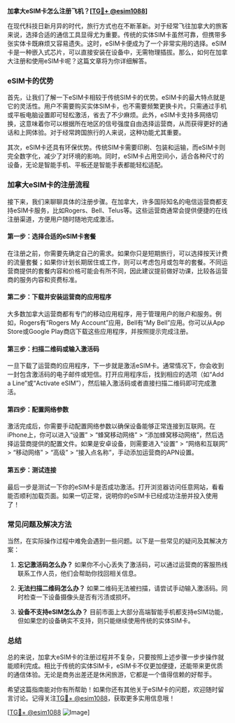**加拿大eSIM卡怎么注册飞机？[[TG💪+ @esim1088](https://t.me/s/esim1088)]**

在现代科技日新月异的时代，旅行方式也在不断革新。对于经常飞往加拿大的旅客来说，选择合适的通信工具显得尤为重要。传统的实体SIM卡虽然可靠，但携带多张实体卡既麻烦又容易遗失。这时，eSIM卡便成为了一个非常实用的选择。eSIM卡是一种嵌入式芯片，可以直接安装在设备中，无需物理插拔。那么，如何在加拿大注册和使用eSIM卡呢？这篇文章将为你详细解答。

### eSIM卡的优势

首先，让我们了解一下eSIM卡相较于传统SIM卡的优势。eSIM卡的最大特点就是它的灵活性。用户不需要购买实体SIM卡，也不需要频繁更换卡片。只需通过手机或平板电脑设置即可轻松激活，省去了不少麻烦。此外，eSIM卡支持多网络切换，这意味着你可以根据所在地区的信号强度自由选择运营商，从而获得更好的通话和上网体验。对于经常跨国旅行的人来说，这种功能尤其重要。

其次，eSIM卡还具有环保优势。传统SIM卡需要印刷、包装和运输，而eSIM卡则完全数字化，减少了对环境的影响。同时，eSIM卡占用空间小，适合各种尺寸的设备，无论是智能手机、平板还是智能手表都能轻松适配。

### 加拿大eSIM卡的注册流程

接下来，我们来聊聊具体的注册步骤。在加拿大，许多国际知名的电信运营商都支持eSIM卡服务，比如Rogers、Bell、Telus等。这些运营商通常会提供便捷的在线注册渠道，方便用户随时随地完成激活。

#### 第一步：选择合适的eSIM卡套餐

在注册之前，你需要先确定自己的需求。如果你只是短期旅行，可以选择按天计费的流量套餐；如果你计划长期居住或工作，则可以考虑包月或包年的套餐。不同运营商提供的套餐内容和价格可能会有所不同，因此建议提前做好功课，比较各运营商的服务内容和资费标准。

#### 第二步：下载并安装运营商的应用程序

大多数加拿大运营商都有专门的移动应用程序，用于管理用户的账户和服务。例如，Rogers有“Rogers My Account”应用，Bell有“My Bell”应用。你可以从App Store或Google Play商店下载这些应用程序，并按照提示完成注册。

#### 第三步：扫描二维码或输入激活码

一旦下载了运营商的应用程序，下一步就是激活eSIM卡。通常情况下，你会收到一封包含激活码的电子邮件或短信。打开应用程序后，找到相应的选项（如“Add a Line”或“Activate eSIM”），然后输入激活码或者直接扫描二维码即可完成激活。

#### 第四步：配置网络参数

激活完成后，你需要手动配置网络参数以确保设备能够正常连接到互联网。在iPhone上，你可以进入“设置” > “蜂窝移动网络” > “添加蜂窝移动网络”，然后选择运营商提供的配置文件。如果是安卓设备，则需要进入“设置” > “网络和互联网” > “移动网络” > “高级” > “接入点名称”，手动添加运营商的APN设置。

#### 第五步：测试连接

最后一步是测试一下你的eSIM卡是否成功激活。打开浏览器访问任意网站，看看能否顺利加载页面。如果一切正常，说明你的eSIM卡已经成功注册并投入使用了！

### 常见问题及解决方法

当然，在实际操作过程中难免会遇到一些问题。以下是一些常见的疑问及其解决方案：

1. **忘记激活码怎么办？**
   如果你不小心丢失了激活码，可以通过运营商的客服热线联系工作人员，他们会帮助你找回相关信息。

2. **无法扫描二维码怎么办？**
   如果二维码无法被扫描，请尝试手动输入激活码。同时检查一下设备摄像头是否有污渍或损坏。

3. **设备不支持eSIM怎么办？**
   目前市面上大部分高端智能手机都支持eSIM功能，但如果您的设备确实不支持，则只能继续使用传统的实体SIM卡。

### 总结

总的来说，加拿大eSIM卡的注册过程并不复杂，只要按照上述步骤一步步操作就能顺利完成。相比于传统的实体SIM卡，eSIM卡不仅更加便捷，还能带来更优质的通信体验。无论是商务出差还是休闲旅游，它都是一个值得信赖的好帮手。

希望这篇指南能对你有所帮助！如果你还有其他关于eSIM卡的问题，欢迎随时留言讨论。记得关注[TG💪+ @esim1088](https://t.me/s/esim1088)，获取更多实用信息哦！

[[TG💪+ @esim1088](https://t.me/s/esim1088) ![Image](https://i.postimg.cc/4NQfJmqS/Snipaste-2025-05-13-00-14-12.png)]